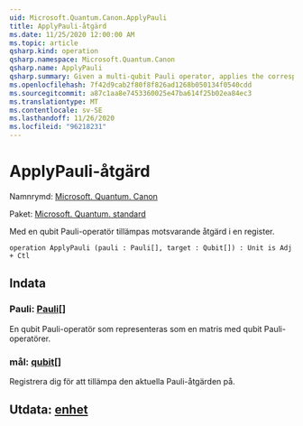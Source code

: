 ```yaml
---
uid: Microsoft.Quantum.Canon.ApplyPauli
title: ApplyPauli-åtgärd
ms.date: 11/25/2020 12:00:00 AM
ms.topic: article
qsharp.kind: operation
qsharp.namespace: Microsoft.Quantum.Canon
qsharp.name: ApplyPauli
qsharp.summary: Given a multi-qubit Pauli operator, applies the corresponding operation to a register.
ms.openlocfilehash: 7f42d9cab2f80f8f826ad1268b050134f0540cdd
ms.sourcegitcommit: a87c1aa8e7453360025e47ba614f25b02ea84ec3
ms.translationtype: MT
ms.contentlocale: sv-SE
ms.lasthandoff: 11/26/2020
ms.locfileid: "96218231"
---
```

# <a name="applypauli-operation"></a>ApplyPauli-åtgärd

Namnrymd: [Microsoft. Quantum. Canon](xref:Microsoft.Quantum.Canon)

Paket: [Microsoft. Quantum. standard](https://nuget.org/packages/Microsoft.Quantum.Standard)


Med en qubit Pauli-operatör tillämpas motsvarande åtgärd i en register.

```qsharp
operation ApplyPauli (pauli : Pauli[], target : Qubit[]) : Unit is Adj + Ctl
```


## <a name="input"></a>Indata

### <a name="pauli--pauli"></a>Pauli: [Pauli](xref:microsoft.quantum.lang-ref.pauli)[]

En qubit Pauli-operatör som representeras som en matris med qubit Pauli-operatörer.


### <a name="target--qubit"></a>mål: [qubit](xref:microsoft.quantum.lang-ref.qubit)[]

Registrera dig för att tillämpa den aktuella Pauli-åtgärden på.



## <a name="output--unit"></a>Utdata: [enhet](xref:microsoft.quantum.lang-ref.unit)

